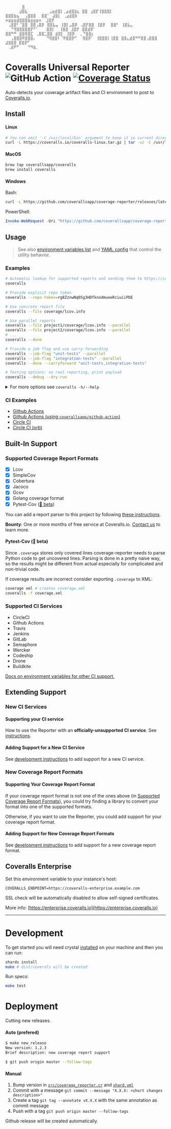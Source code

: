 ```
⠀⠀⠀⠀⠀⠀⣿
⠀⠀⠀⠀⠀⣼⣿⣧⠀⠀⠀⠀⠀⠀⠀ ⣠⣶⣾⣿⡇⢀⣴⣾⣿⣷⣆ ⣿⣿⠀⣰⣿⡟⢸⣿⣿⣿⡇ ⣿⣿⣿⣷⣦⠀⠀⢠⣿⣿⣿⠀⠀⣿⣿⠁⠀⣼⣿⡇⠀⢀⣴⣾⣿⡷
⠶⣶⣶⣶⣾⣿⣿⣿⣷⣶⣶⣶⠶  ⣸⣿⡟ ⠀⢠⣿⣿⠃⠈⣿⣿⠀⣿⣿⢠⣿⡿⠀⣿⣿⣧⣤⠀⢸⣿⡇⣠⣿⡿⠀⢠⣿⡟⣿⣿⠀⢸⣿⡿⠀⠀⣿⣿⠃⠀⢸⣿⣧⣄
⠀⠀⠙⢻⣿⣿⣿⣿⣿⡟⠋⠁⠀⠀ ⣿⣿⡇⠀ ⢸⣿⣿⠀⣸⣿⡟⠀⣿⣿⣾⡿⠁ ⣿⣿⠛⠛⠀⣿⣿⢿⣿⣏⠀⢀⣿⣿⣁⣿⣿⠀⣾⣿⡇⠀⢸⣿⡿⠀⠀⡀⠙⣿⣿⡆
⠀⠀⢠⣿⣿⣿⠿⣿⣿⣿⡄⠀⠀⠀ ⠙⢿⣿⣿⠇⠈⠿⣿⣿⡿⠋⠀⠀⢿⣿⡿⠁⠀⢸⣿⣿⣿⡇⢸⣿⣿⠀⣿⣿⣄⣾⣿⠛⠛⣿⣿⢠⣿⣿⣿ ⣼⣿⣿⣿ ⣿⣿⡿⠋⠀
⠀⢀⣾⠟⠋⠀⠀⠀⠙⠻⣷⡀⠀⠀
```

# Coveralls Universal Reporter ![GitHub Action](https://github.com/coverallsapp/coverage-reporter/workflows/Build/badge.svg) [![Coverage Status](https://coveralls.io/repos/github/coverallsapp/coverage-reporter/badge.svg?branch=master)](https://coveralls.io/github/coverallsapp/coverage-reporter?branch=master)

Auto-detects your coverage artifact files and CI environment to post to [Coveralls.io](https://coveralls.io).

## Install

#### Linux

```bash
# You can omit '-C /usr/local/bin' argument to keep it in current directory
curl -L https://coveralls.io/coveralls-linux.tar.gz | tar -xz -C /usr/local/bin
```

#### MacOS

```bash
brew tap coverallsapp/coveralls
brew install coveralls
```

#### Windows

Bash:

```bash
curl -L https://github.com/coverallsapp/coverage-reporter/releases/latest/download/coveralls-windows.exe -o coveralls.exe
```

PowerShell:

```powershell
Invoke-WebRequest -Uri "https://github.com/coverallsapp/coverage-reporter/releases/latest/download/coveralls-windows.exe" -OutFile "coveralls.exe"
```

## Usage

> See also [environment variables list](./doc/configuration.md#env-variables) and [YAML config](./doc/configuration.md#yaml-config) that control the utility behavior.

### Examples

```bash
# Automatic lookup for supported reports and sending them to https://coveralls.io
coveralls

# Provide explicit repo token
coveralls --repo-token=rg8ZznwNq05g3HDfknodmueeRciuiiPDE

# Use concrete report file
coveralls --file coverage/lcov.info

# Use parallel reports
coveralls --file project1/coverage/lcov.info --parallel
coveralls --file project2/coverage/lcov.info --parallel
# ...
coveralls --done

# Provide a job flag and use carry-forwarding
coveralls --job-flag "unit-tests" --parallel
coveralls --job-flag "integration-tests" --parallel
coveralls --done --carryforward "unit-tests,integration-tests"

# Testing options: no real reporting, print payload
coveralls --debug --dry-run
```

<details>
<summary>For more options see <code>coveralls -h/--help</code></summary>

```
$ coveralls -h
Coveralls Coverage Reporter vX.Y.Z
Usage: coveralls [options]
    -rTOKEN, --repo-token=TOKEN      Sets coveralls repo token, overrides settings in yaml or environment variable
    -cPATH, --config-path=PATH       Set the coveralls yaml config file location, will default to check '.coveralls.yml'
    -bPATH, --base-path=PATH         Path to the root folder of the project the coverage was collected in
    -fFILENAME, --file=FILENAME      Coverage artifact file to be reported, e.g. coverage/lcov.info (detected by default)
    -jFLAG, --job-flag=FLAG          Coverage job flag name, e.g. Unit Tests
    -p, --parallel                   Set the parallel flag. Requires webhook for completion (coveralls --done).
    -cf, --carryforward              Comma-separated list of parallel job flags
    -d, --done                       Call webhook after all parallel jobs (-p) done.
    -n, --no-logo                    Do not show Coveralls logo in logs
    -q, --quiet                      Suppress all output
    --debug                          Debug mode. Data being sent to Coveralls will be outputted to console.
    --dry-run                        Dry run (no request sent)
    -v, --version                    Show version
    -h, --help                       Show this help
```

</details>

### CI Examples

- [Github Actions](./doc/examples/github-actions.yml)
- [Github Actions (using `coverallsapp/github-action`)](./doc/examples/github-actions-default.yml)
- [Circle CI](./doc/examples/circleci.yml)
- [Circle CI (orb)](./doc/examples/circleci-orb.yml)


## Built-In Support

### Supported Coverage Report Formats

- [x] Lcov
- [x] SimpleCov
- [x] Cobertura
- [x] Jacoco
- [x] Gcov
- [x] Golang coverage format
- [x] Pytest-Cov ([:test_tube: beta](#pytest-cov-test_tube-beta))

You can add a report parser to this project by following [these instructions](./doc/development.md#add-coverage-format-support).

**Bounty**: One or more months of free service at Coveralls.io. <a target="_blank" href="mailto:support@coveralls.io?subject=Please tell me more about contributing to the Universal Coverage Reporter">Contact us</a> to learn more.

#### Pytest-Cov (:test_tube: beta)

Since `.coverage` stores only covered lines coverage-reporter needs to parse Python code to get uncovered lines. Parsing is done in a pretty naive way, so the results might be different from actual especially for complicated and non-trivial code.

If coverage results are incorrect consider exporting `.coverage` to XML:

```bash
coverage xml # creates coverage.xml
coveralls -f coverage.xml
```

### Supported CI Services

- CircleCI
- Github Actions
- Travis
- Jenkins
- GitLab
- Semaphore
- Wercker
- Codeship
- Drone
- Buildkite

[Docs on environment variables for other CI support.](https://docs.coveralls.io/supported-ci-services#insert-your-ci-here)

## Extending Support

### New CI Services

#### Supporting your CI service

How to use the Reporter with an **officially-unsupported CI service**. See [instructions](./doc/configuration.md#a-generic-ci-env-variables).

#### Adding Support for a New CI Service

See [development instructions](./doc/development.md#support-new-ci-options) to add support for a new CI service.

### New Coverage Report Formats

#### Supporting Your Coverage Report Format

If your coverage report format is not one of the ones above (in [Supported Coverage Report Formats](#supported-coverage-report-formats)), you could try finding a library to convert your format into one of the supported formats.

Otherwise, if you want to use the Reporter, you could add support for your coverage report format.

#### Adding Support for New Coverage Report Formats

See [development instructions](./doc/development.md#add-coverage-format-support) to add support for a new coverage report format.

## Coveralls Enterprise

Set this environment variable to your instance's host:

```
COVERALLS_ENDPOINT=https://coveralls-enterprise.example.com
```

SSL check will be automatically disabled to allow self-signed certificates.

More info: [https://enterprise.coveralls.io](https://enterprise.coveralls.io)

---

# Development

To get started you will need crystal [installed](https://crystal-lang.org/install/) on your machine and then you can run:

```bash
shards install
make # dist/coverals will be created
```

Run specs:

```bash
make test
```

# Deployment

Cutting new releases.

#### Auto (prefered)

```bash
$ make new_release
New version: 1.2.3
Brief description: new coverage report support

$ git push origin master --follow-tags
```

#### Manual

1. Bump version in [`src/coverage_reporter.cr`](./src/coverage_reporter.cr) and [`shard.yml`](./shard.yml)
2. Commit with a message `git commit --message "X.X.X: <short changes description>"`
3. Create a tag `git tag --annotate vX.X.X` with the same annotation as commit message
4. Push with a tag `git push origin master --follow-tags`

Github release will be created automatically.
